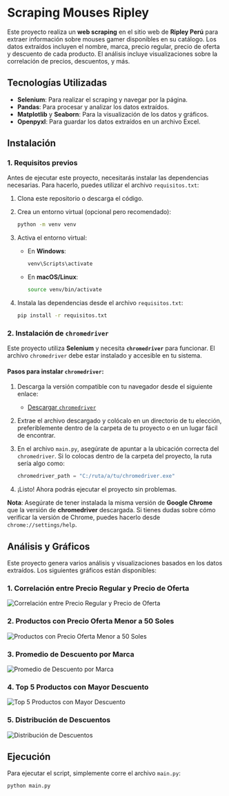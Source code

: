 # Scraping Mouses Ripley

Este proyecto realiza un **web scraping** en el sitio web de **Ripley Perú** para extraer información sobre mouses gamer disponibles en su catálogo. Los datos extraídos incluyen el nombre, marca, precio regular, precio de oferta y descuento de cada producto. El análisis incluye visualizaciones sobre la correlación de precios, descuentos, y más.

## Tecnologías Utilizadas

- **Selenium**: Para realizar el scraping y navegar por la página.
- **Pandas**: Para procesar y analizar los datos extraídos.
- **Matplotlib** y **Seaborn**: Para la visualización de los datos y gráficos.
- **Openpyxl**: Para guardar los datos extraídos en un archivo Excel.

## Instalación

### 1. Requisitos previos

Antes de ejecutar este proyecto, necesitarás instalar las dependencias necesarias. Para hacerlo, puedes utilizar el archivo `requisitos.txt`:

1. Clona este repositorio o descarga el código.

2. Crea un entorno virtual (opcional pero recomendado):

    ```bash
    python -m venv venv
    ```

3. Activa el entorno virtual:
    - En **Windows**:
      ```bash
      venv\Scripts\activate
      ```
    - En **macOS/Linux**:
      ```bash
      source venv/bin/activate
      ```

4. Instala las dependencias desde el archivo `requisitos.txt`:

    ```bash
    pip install -r requisitos.txt
    ```

### 2. Instalación de `chromedriver`

Este proyecto utiliza **Selenium** y necesita **`chromedriver`** para funcionar. El archivo `chromedriver` debe estar instalado y accesible en tu sistema.

#### Pasos para instalar `chromedriver`:

1. Descarga la versión compatible con tu navegador desde el siguiente enlace:
   - [Descargar `chromedriver`](https://sites.google.com/a/chromium.org/chromedriver/downloads)

2. Extrae el archivo descargado y colócalo en un directorio de tu elección, preferiblemente dentro de la carpeta de tu proyecto o en un lugar fácil de encontrar.

3. En el archivo `main.py`, asegúrate de apuntar a la ubicación correcta del `chromedriver`. Si lo colocas dentro de la carpeta del proyecto, la ruta sería algo como:

    ```python
    chromedriver_path = "C:/ruta/a/tu/chromedriver.exe"
    ```

4. ¡Listo! Ahora podrás ejecutar el proyecto sin problemas.

**Nota**: Asegúrate de tener instalada la misma versión de **Google Chrome** que la versión de **chromedriver** descargada. Si tienes dudas sobre cómo verificar la versión de Chrome, puedes hacerlo desde `chrome://settings/help`.

## Análisis y Gráficos

Este proyecto genera varios análisis y visualizaciones basados en los datos extraídos. Los siguientes gráficos están disponibles:

### 1. Correlación entre Precio Regular y Precio de Oferta

![Correlación entre Precio Regular y Precio de Oferta](imagenes/correlacion_precio.jpeg)

### 2. Productos con Precio Oferta Menor a 50 Soles

![Productos con Precio Oferta Menor a 50 Soles](imagenes/precio_oferta_menor_50.jpeg)

### 3. Promedio de Descuento por Marca

![Promedio de Descuento por Marca](imagenes/promedio_descuento_por_marca.jpeg)

### 4. Top 5 Productos con Mayor Descuento

![Top 5 Productos con Mayor Descuento](imagenes/top_5_descuento.jpeg)

### 5. Distribución de Descuentos

![Distribución de Descuentos](imagenes/distribucion_descuentos.jpeg)

## Ejecución

Para ejecutar el script, simplemente corre el archivo `main.py`:

```bash
python main.py
